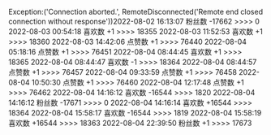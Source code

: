 Exception:('Connection aborted.', RemoteDisconnected('Remote end closed connection without response'))2022-08-02  16:13:07   粉丝数 -17662 >>>> 0
2022-08-03  00:54:18   喜欢数 +1 >>>> 18355
2022-08-03  11:52:53   喜欢数 +1 >>>> 18360
2022-08-03  14:42:06   点赞数 +1 >>>> 76440
2022-08-04  05:18:16   点赞数 +1 >>>> 76451
2022-08-04  08:44:45   喜欢数 +1 >>>> 18365
2022-08-04  08:44:47   喜欢数 -1 >>>> 18364
2022-08-04  08:44:57   点赞数 +1 >>>> 76457
2022-08-04  09:33:59   点赞数 +1 >>>> 76458
2022-08-04  10:50:30   点赞数 +1 >>>> 76460
2022-08-04  12:17:48   点赞数 +1 >>>> 76462
2022-08-04  14:16:12   喜欢数 -16544 >>>> 1820
2022-08-04  14:16:12   粉丝数 -17671 >>>> 0
2022-08-04  14:16:14   喜欢数 +16544 >>>> 18364
2022-08-04  15:58:17   喜欢数 -16544 >>>> 1819
2022-08-04  15:58:19   喜欢数 +16544 >>>> 18363
2022-08-04  22:39:50   粉丝数 +1 >>>> 17673
